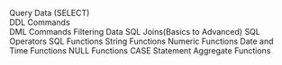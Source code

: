 Query Data (SELECT)  
DDL Commands  
DML Commands 
Filtering Data
SQL Joins(Basics to Advanced)
SQL Operators
SQL Functions
String Functions
Numeric Functions
Date and Time Functions
NULL Functions
CASE Statement
Aggregate Functions
